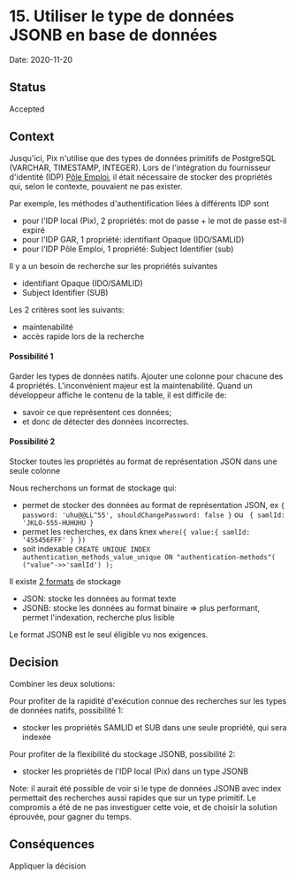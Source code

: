# 15. Utiliser le type de données JSONB en base de données

Date: 2020-11-20

## Status

Accepted

## Context

Jusqu'ici, Pix n'utilise que des types de données primitifs de PostgreSQL (VARCHAR, TIMESTAMP, INTEGER). 
Lors de l'intégration du fournisseur d'identité (IDP) [Pôle Emploi](https://peconnect.pole-emploi.fr/),
il était nécessaire de stocker des propriétés qui, selon le contexte, pouvaient ne pas exister.

Par exemple, les méthodes d'authentification liées à différents IDP sont
- pour l'IDP local (Pix), 2 propriétés: mot de passe + le mot de passe est-il expiré
- pour l'IDP GAR, 1 propriété: identifiant Opaque (IDO/SAMLID)
- pour l'IDP Pôle Emploi, 1 propriété: Subject Identifier (sub)

Il y a un besoin de recherche sur les propriétés suivantes
- identifiant Opaque (IDO/SAMLID)
- Subject Identifier (SUB)

Les 2 critères sont les suivants:
- maintenabilité 
- accès rapide lors de la recherche
 
#### Possibilité 1
Garder les types de données natifs.
Ajouter une colonne pour chacune des 4 propriétés.
L'inconvénient majeur est la maintenabilité.
Quand un développeur affiche le contenu de la table, il est difficile de: 
- savoir ce que représentent ces données;
- et donc de détecter des données incorrectes. 

#### Possibilité 2
Stocker toutes les propriétés au format de représentation JSON dans une seule colonne 

Nous recherchons un format de stockage qui: 
- permet de stocker des données au format de représentation JSON, ex `{ password: 'uhu@@LL^55', shouldChangePassword: false }` ou ` { samlId: 'JKLO-555-HUHUHU }`
- permet les recherches, ex dans knex `where({ value:{ samlId: '455456FFF' } })`
- soit indexable `CREATE UNIQUE INDEX authentication_methods_value_unique ON "authentication-methods"( ("value"->>'samlId') );`

Il existe [2 formats](https://www.postgresql.org/docs/current/datatype-json.html) de stockage 
- JSON: stocke les données au format texte
- JSONB: stocke les données au format binaire => plus performant, permet l'indexation, recherche plus lisible

Le format JSONB est le seul éligible vu nos exigences. 

## Decision
Combiner les deux solutions:

Pour profiter de la rapidité d'exécution connue des recherches sur les types de données natifs, possibilité 1:
- stocker les propriétés SAMLID et SUB dans une seule propriété, qui sera indexée

Pour profiter de la flexibilité du stockage JSONB, possibilité 2:
- stocker les propriétés de l'IDP local (Pix) dans un type JSONB

Note: il aurait été possible de voir si le type de données JSONB avec index permettait des recherches aussi rapides que sur un type primitif.
Le compromis a été de ne pas investiguer cette voie, et de choisir la solution éprouvée, pour gagner du temps.

## Conséquences
Appliquer la décision
